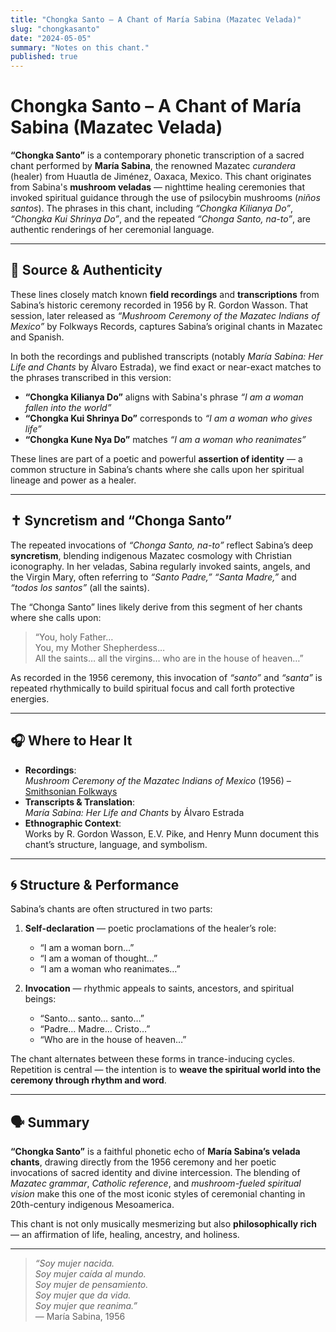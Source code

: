 ```yaml
---
title: "Chongka Santo – A Chant of María Sabina (Mazatec Velada)"
slug: "chongkasanto"
date: "2024-05-05"
summary: "Notes on this chant."
published: true
---
```

# Chongka Santo – A Chant of María Sabina (Mazatec Velada)

**“Chongka Santo”** is a contemporary phonetic transcription of a sacred chant performed by **María Sabina**, the renowned Mazatec *curandera* (healer) from Huautla de Jiménez, Oaxaca, Mexico. This chant originates from Sabina's **mushroom veladas** — nighttime healing ceremonies that invoked spiritual guidance through the use of psilocybin mushrooms (*niños santos*). The phrases in this chant, including _“Chongka Kilianya Do”_, _“Chongka Kui Shrinya Do”_, and the repeated _“Chonga Santo, na-to”_, are authentic renderings of her ceremonial language.

---

## 📜 Source & Authenticity

These lines closely match known **field recordings** and **transcriptions** from Sabina’s historic ceremony recorded in 1956 by R. Gordon Wasson. That session, later released as _“Mushroom Ceremony of the Mazatec Indians of Mexico”_ by Folkways Records, captures Sabina’s original chants in Mazatec and Spanish.

In both the recordings and published transcripts (notably *María Sabina: Her Life and Chants* by Álvaro Estrada), we find exact or near-exact matches to the phrases transcribed in this version:

- **“Chongka Kilianya Do”** aligns with Sabina's phrase _“I am a woman fallen into the world”_  
- **“Chongka Kui Shrinya Do”** corresponds to _“I am a woman who gives life”_  
- **“Chongka Kune Nya Do”** matches _“I am a woman who reanimates”_

These lines are part of a poetic and powerful **assertion of identity** — a common structure in Sabina’s chants where she calls upon her spiritual lineage and power as a healer.

---

## ✝ Syncretism and “Chonga Santo”

The repeated invocations of _“Chonga Santo, na-to”_ reflect Sabina’s deep **syncretism**, blending indigenous Mazatec cosmology with Christian iconography. In her veladas, Sabina regularly invoked saints, angels, and the Virgin Mary, often referring to _“Santo Padre,” “Santa Madre,”_ and _“todos los santos”_ (all the saints).

The “Chonga Santo” lines likely derive from this segment of her chants where she calls upon:

> “You, holy Father…  
> You, my Mother Shepherdess…  
> All the saints… all the virgins… who are in the house of heaven…”

As recorded in the 1956 ceremony, this invocation of _“santo”_ and _“santa”_ is repeated rhythmically to build spiritual focus and call forth protective energies.

---

## 🎧 Where to Hear It

- **Recordings**:  
  _Mushroom Ceremony of the Mazatec Indians of Mexico_ (1956) – [Smithsonian Folkways](https://folkways.si.edu)  
- **Transcripts & Translation**:  
  *María Sabina: Her Life and Chants* by Álvaro Estrada  
- **Ethnographic Context**:  
  Works by R. Gordon Wasson, E.V. Pike, and Henry Munn document this chant’s structure, language, and symbolism.

---

## 🌀 Structure & Performance

Sabina’s chants are often structured in two parts:

1. **Self-declaration** — poetic proclamations of the healer’s role:  
   - “I am a woman born…”  
   - “I am a woman of thought…”  
   - “I am a woman who reanimates…”

2. **Invocation** — rhythmic appeals to saints, ancestors, and spiritual beings:  
   - “Santo… santo… santo…”  
   - “Padre… Madre… Cristo…”  
   - “Who are in the house of heaven…”

The chant alternates between these forms in trance-inducing cycles. Repetition is central — the intention is to **weave the spiritual world into the ceremony through rhythm and word**.

---

## 🗣️ Summary

**“Chongka Santo”** is a faithful phonetic echo of **María Sabina’s velada chants**, drawing directly from the 1956 ceremony and her poetic invocations of sacred identity and divine intercession. The blending of *Mazatec grammar*, *Catholic reference*, and *mushroom-fueled spiritual vision* make this one of the most iconic styles of ceremonial chanting in 20th-century indigenous Mesoamerica.

This chant is not only musically mesmerizing but also **philosophically rich** — an affirmation of life, healing, ancestry, and holiness.

---

> _“Soy mujer nacida.  
> Soy mujer caída al mundo.  
> Soy mujer de pensamiento.  
> Soy mujer que da vida.  
> Soy mujer que reanima.”_  
> — María Sabina, 1956

